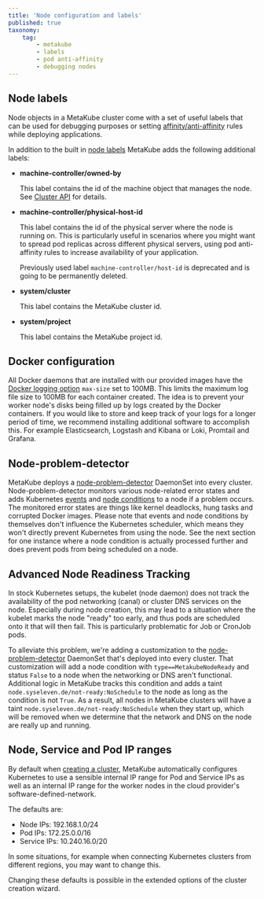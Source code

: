 ```yaml
---
title: 'Node configuration and labels'
published: true
taxonomy:
    tag:
        - metakube
        - labels
        - pod anti-affinity
        - debugging nodes
---
```


## Node labels

Node objects in a MetaKube cluster come with a set of useful labels that can be used for debugging purposes or setting
[affinity/anti-affinity](https://kubernetes.io/docs/concepts/configuration/assign-pod-node/#affinity-and-anti-affinity) rules while deploying applications.

In addition to the built in [node labels](https://kubernetes.io/docs/concepts/configuration/assign-pod-node/#built-in-node-labels)
MetaKube adds the following additional labels:

- **machine-controller/owned-by**

  This label contains the id of the machine object that manages the node. See [Cluster API](../12.cluster-api/default.en.md) for details.

- **machine-controller/physical-host-id**

  This label contains the id of the physical server where the node is running on. This is particularly
  useful in scenarios where you might want to spread pod replicas across different physical servers, using pod anti-affinity rules to increase availability of your application.

  Previously used label `machine-controller/host-id` is deprecated and is going to be permanently deleted.

- **system/cluster**

  This label contains the MetaKube cluster id.

- **system/project**

  This label contains the MetaKube project id.

## Docker configuration

All Docker daemons that are installed with our provided images have the [Docker logging option](https://docs.docker.com/config/containers/logging/json-file/) `max-size` set to 100MB. This limits the maximum log file size to 100MB for each container created. The idea is to prevent your worker node's disks being filled up by logs created by the Docker containers. If you would like to store and keep track of your logs for a longer period of time, we recommend installing additional software to accomplish this. For example Elasticsearch, Logstash and Kibana or Loki, Promtail and Grafana.

## Node-problem-detector

MetaKube deploys a [node-problem-detector](https://github.com/kubernetes/node-problem-detector) DaemonSet into every cluster.
Node-problem-detector monitors various node-related error states and adds Kubernetes [events](https://kubernetes.io/docs/reference/generated/kubernetes-api/v1.17/#event-v1-core)
and [node conditions](https://kubernetes.io/docs/concepts/architecture/nodes/#condition) to a node if a problem occurs.
The monitored error states are things like kernel deadlocks, hung tasks and corrupted Docker images. Please note that events and
node conditions by themselves don't influence the Kubernetes scheduler, which means they won't directly prevent Kubernetes from using
the node. See the next section for one instance where a node condition is actually processed further and does prevent pods from being
scheduled on a node.

## Advanced Node Readiness Tracking

In stock Kubernetes setups, the kubelet (node daemon) does not track the availability of the pod networking (canal) or cluster DNS services on the node.
Especially during node creation, this may lead to a situation where the kubelet marks the node "ready" too early, and thus pods are scheduled onto
it that will then fail. This is particularly problematic for Job or CronJob pods.

To alleviate this problem, we're adding a customization to the [node-problem-detector](https://github.com/kubernetes/node-problem-detector) DaemonSet
that's deployed into every cluster. That customization will add a node condition with `type==MetakubeNodeReady` and status `False` to a node when the
networking or DNS aren't functional. Additional logic in MetaKube tracks this condition and adds a taint `node.syseleven.de/not-ready:NoSchedule` to
the node as long as the condition is not `True`. As a result, all nodes in MetaKube clusters will have a taint `node.syseleven.de/not-ready:NoSchedule`
when they start up, which will be removed when we determine that the network and DNS on the node are really up and running.

## Node, Service and Pod IP ranges

By default when [creating a cluster](../../04.tutorials/02.create-a-cluster/default.en.md), MetaKube automatically configures Kubernetes to use a sensible internal IP range for Pod and Service IPs as well as an internal IP range for the worker nodes in the cloud provider's software-defined-network.

The defaults are:

- Node IPs: 192.168.1.0/24
- Pod IPs: 172.25.0.0/16
- Service IPs: 10.240.16.0/20

In some situations, for example when connecting Kubernetes clusters from different regions, you may want to change this.

Changing these defaults is possible in the extended options of the cluster creation wizard.
